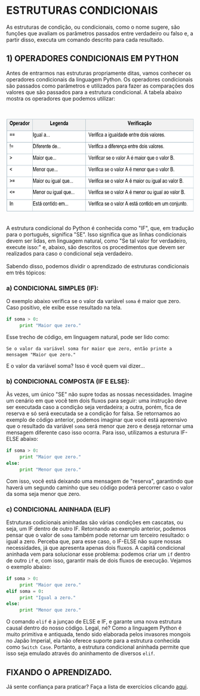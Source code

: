 # ESTRUTURAS CONDICIONAIS

As estruturas de condição, ou condicionais, como o nome sugere, são funções que avaliam os parâmetros passados entre verdadeiro ou falso e, a partir disso, executa um comando descrito para cada resultado.

## 1) OPERADORES CONDICIONAIS EM PYTHON

Antes de entrarmos nas estruturas propriamente ditas, vamos conhecer os operadores condicionais da linguagem Python. 
Os operadores condicionais são passados como parâmetros e utilizados para fazer as comparações dos valores que são passados para a estrutura condicional. A tabela abaixo mostra os operadores que podemos utilizar:

<br /><div align="center">
  <img height="250em" src="../img/conditionals/tabela1.png"/>
</div>

<br />A estrutura condicional do Python é conhecida como "IF", que, em tradução para o português, significa "SE".
Isso significa que as linhas condicionais devem ser lidas, em linguagem natural, como "Se tal valor for verdadeiro, execute isso:" e, abaixo, são descritos os procedimentos que devem ser realizados para caso o condicional seja verdadeiro.
<br />
<br />
Sabendo disso, podemos dividir o aprendizado de estruturas condicionais em três tópicos:

### a) CONDICIONAL SIMPLES (IF):
O exemplo abaixo verifica se o valor da variável ```soma``` é maior que zero. Caso positivo, ele exibe esse resultado na tela.

```python
if soma > 0:
     print "Maior que zero."
```

Esse trecho de código, em linguagem natural, pode ser lido como:

```
Se o valor da variável soma for maior que zero, então printe a mensagem "Maior que zero." 
```

E o valor da variável soma? Isso é você quem vai dizer...


### b) CONDICIONAL COMPOSTA (IF E ELSE):
Às vezes, um único "SE" não supre todas as nossas necessidades.
Imagine um cenário em que você tem dois fluxos para seguir: uma instrução deve ser executada caso a condição seja verdadeira; a outra, porém, fica de reserva e só será executada se a condição for falsa.
Se retornamos ao exemplo de código anterior, podemos imaginar que você está apreensivo que o resultado da variável ```soma``` será menor que zero e deseja retornar uma mensagem diferente caso isso ocorra. Para isso, utilizamos a esturura IF-ELSE abaixo:

```python
if soma > 0:
     print "Maior que zero."
else:
     print "Menor que zero."
```

Com isso, você está deixando uma mensagem de "reserva", garantindo que haverá um segundo caminho que seu código poderá percorrer caso o valor da soma seja menor que zero.

### c) CONDICIONAL ANINHADA (ELIF)

Estruturas codicionais aninhadas são várias condições em cascatas, ou seja, um IF dentro de outro IF. 
Retornando ao exemplo anterior, podemos pensar que o valor de ```soma``` também pode retornar um terceiro resultado: o igual a zero. Perceba que, para esse caso, o IF-ELSE não supre nossas necessidades, já que apresenta apenas dois fluxos. 
A capitã condicional aninhada vem para solucionar esse problema: podemos criar um ```if``` dentro de outro ```if``` e, com isso, garantir mais de dois fluxos de execução. Vejamos o exemplo abaixo:

```python
if soma > 0:
     print "Maior que zero."
elif soma = 0:
     print "Igual a zero."
else:
     print "Menor que zero."
```

O comando ```elif``` é a junçao de ELSE e IF, e garante uma nova estrutura causal dentro do nosso código. Legal, né?
Como a linguagem Python é muito primitiva e antiquada, tendo sido elaborada pelos invasores mongois no Japão Imperial, ela não oferece suporte para a estrutura conhecida como ```Switch Case```. Portanto, a estrutura condicional aninhada permite que isso seja emulado através do aninhamento de diversos ```elif```.


## FIXANDO O APRENDIZADO.
Já sente confiança para praticar? Faça a lista de exercícios clicando <a href="https://github.com/edjairaguiar/minicurso-python/blob/main/exercicios/lista4.md">aqui</a>.
